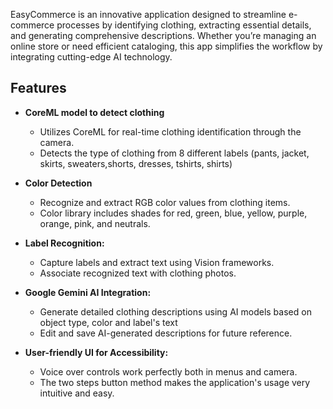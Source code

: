 EasyCommerce is an innovative application designed to streamline e-commerce processes by identifying clothing, extracting essential details, and generating comprehensive descriptions. Whether you’re managing an online store or need efficient cataloging, this app simplifies the workflow by integrating cutting-edge AI technology.

## Features
- **CoreML model to detect clothing**
  - Utilizes CoreML for real-time clothing identification through the camera.
  -	Detects the type of clothing from 8 different labels (pants, jacket, skirts, sweaters,shorts, dresses, tshirts, shirts)
- **Color Detection**
  - Recognize and extract RGB color values from clothing items.
  - Color library includes shades for red, green, blue, yellow, purple, orange, pink, and neutrals.
- **Label Recognition:**
  - Capture labels and extract text using Vision frameworks.
  - Associate recognized text with clothing photos.

- **Google Gemini AI Integration:**
  - Generate detailed clothing descriptions using AI models based on object type, color and label's text
  - Edit and save AI-generated descriptions for future reference.

- **User-friendly UI for Accessibility:**
  - Voice over controls work perfectly both in menus and camera.
  - The two steps button method makes the application's usage very intuitive and easy.
  

